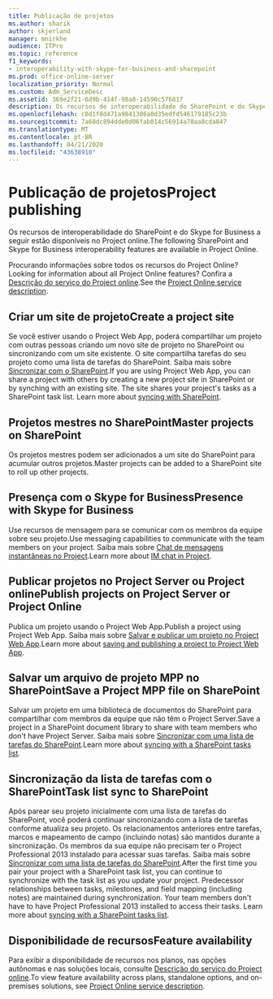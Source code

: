 ```yaml
---
title: Publicação de projetos
ms.author: sharik
author: skjerland
manager: mnirkhe
audience: ITPro
ms.topic: reference
f1_keywords:
- interoperability-with-skype-for-business-and-sharepoint
ms.prod: office-online-server
localization_priority: Normal
ms.custom: Adm_ServiceDesc
ms.assetid: 369e2f21-6d9b-414f-98a8-14590c576817
description: Os recursos de interoperabilidade do SharePoint e do Skype for Business a seguir estão disponíveis no Project online.
ms.openlocfilehash: c0d1f8d471a9841306a0d35edfd546179185c23b
ms.sourcegitcommit: 7a68dc894dde0d06fab014c56914a78aa8cda847
ms.translationtype: MT
ms.contentlocale: pt-BR
ms.lasthandoff: 04/21/2020
ms.locfileid: "43638910"
---
```

# <a name="project-publishing"></a><span data-ttu-id="af8e9-103">Publicação de projetos</span><span class="sxs-lookup"><span data-stu-id="af8e9-103">Project publishing</span></span>

<span data-ttu-id="af8e9-104">Os recursos de interoperabilidade do SharePoint e do Skype for Business a seguir estão disponíveis no Project online.</span><span class="sxs-lookup"><span data-stu-id="af8e9-104">The following SharePoint and Skype for Business interoperability features are available in Project Online.</span></span>
  
<span data-ttu-id="af8e9-105">Procurando informações sobre todos os recursos do Project Online?</span><span class="sxs-lookup"><span data-stu-id="af8e9-105">Looking for information about all Project Online features?</span></span> <span data-ttu-id="af8e9-106">Confira a [Descrição do serviço do Project online](project-online-service-description.md).</span><span class="sxs-lookup"><span data-stu-id="af8e9-106">See the [Project Online service description](project-online-service-description.md).</span></span>
  
## <a name="create-a-project-site"></a><span data-ttu-id="af8e9-107">Criar um site de projeto</span><span class="sxs-lookup"><span data-stu-id="af8e9-107">Create a project site</span></span>

<span data-ttu-id="af8e9-p102">Se você estiver usando o Project Web App, poderá compartilhar um projeto com outras pessoas criando um novo site de projeto no SharePoint ou sincronizando com um site existente. O site compartilha tarefas do seu projeto como uma lista de tarefas do SharePoint. Saiba mais sobre [Sincronizar com o SharePoint](https://go.microsoft.com/fwlink/p/?LinkId=271352).</span><span class="sxs-lookup"><span data-stu-id="af8e9-p102">If you are using Project Web App, you can share a project with others by creating a new project site in SharePoint or by synching with an existing site. The site shares your project's tasks as a SharePoint task list. Learn more about [syncing with SharePoint](https://go.microsoft.com/fwlink/p/?LinkId=271352).</span></span>
  
## <a name="master-projects-on-sharepoint"></a><span data-ttu-id="af8e9-111">Projetos mestres no SharePoint</span><span class="sxs-lookup"><span data-stu-id="af8e9-111">Master projects on SharePoint</span></span>

<span data-ttu-id="af8e9-112">Os projetos mestres podem ser adicionados a um site do SharePoint para acumular outros projetos.</span><span class="sxs-lookup"><span data-stu-id="af8e9-112">Master projects can be added to a SharePoint site to roll up other projects.</span></span> 
  
## <a name="presence-with-skype-for-business"></a><span data-ttu-id="af8e9-113">Presença com o Skype for Business</span><span class="sxs-lookup"><span data-stu-id="af8e9-113">Presence with Skype for Business</span></span>

<span data-ttu-id="af8e9-114">Use recursos de mensagem para se comunicar com os membros da equipe sobre seu projeto.</span><span class="sxs-lookup"><span data-stu-id="af8e9-114">Use messaging capabilities to communicate with the team members on your project.</span></span> <span data-ttu-id="af8e9-115">Saiba mais sobre [Chat de mensagens instantâneas no Project](https://go.microsoft.com/fwlink/p/?LinkId=271351).</span><span class="sxs-lookup"><span data-stu-id="af8e9-115">Learn more about [IM chat in Project](https://go.microsoft.com/fwlink/p/?LinkId=271351).</span></span>
  
## <a name="publish-projects-on-project-server-or-project-online"></a><span data-ttu-id="af8e9-116">Publicar projetos no Project Server ou Project online</span><span class="sxs-lookup"><span data-stu-id="af8e9-116">Publish projects on Project Server or Project Online</span></span>

<span data-ttu-id="af8e9-117">Publica um projeto usando o Project Web App.</span><span class="sxs-lookup"><span data-stu-id="af8e9-117">Publish a project using Project Web App.</span></span> <span data-ttu-id="af8e9-118">Saiba mais sobre [Salvar e publicar um projeto no Project Web App](https://go.microsoft.com/fwlink/p/?LinkId=271354).</span><span class="sxs-lookup"><span data-stu-id="af8e9-118">Learn more about [saving and publishing a project to Project Web App](https://go.microsoft.com/fwlink/p/?LinkId=271354).</span></span>
  
## <a name="save-a-project-mpp-file-on-sharepoint"></a><span data-ttu-id="af8e9-119">Salvar um arquivo de projeto MPP no SharePoint</span><span class="sxs-lookup"><span data-stu-id="af8e9-119">Save a Project MPP file on SharePoint</span></span>

<span data-ttu-id="af8e9-120">Salvar um projeto em uma biblioteca de documentos do SharePoint para compartilhar com membros da equipe que não têm o Project Server.</span><span class="sxs-lookup"><span data-stu-id="af8e9-120">Save a project in a SharePoint document library to share with team members who don't have Project Server.</span></span> <span data-ttu-id="af8e9-121">Saiba mais sobre [Sincronizar com uma lista de tarefas do SharePoint](https://go.microsoft.com/fwlink/p/?LinkId=271353).</span><span class="sxs-lookup"><span data-stu-id="af8e9-121">Learn more about [syncing with a SharePoint tasks list](https://go.microsoft.com/fwlink/p/?LinkId=271353).</span></span>
  
## <a name="task-list-sync-to-sharepoint"></a><span data-ttu-id="af8e9-122">Sincronização da lista de tarefas com o SharePoint</span><span class="sxs-lookup"><span data-stu-id="af8e9-122">Task list sync to SharePoint</span></span>

<span data-ttu-id="af8e9-p106">Após parear seu projeto inicialmente com uma lista de tarefas do SharePoint, você poderá continuar sincronizando com a lista de tarefas conforme atualiza seu projeto. Os relacionamentos anteriores entre tarefas, marcos e mapeamento de campo (incluindo notas) são mantidos durante a sincronização. Os membros da sua equipe não precisam ter o Project Professional 2013 instalado para acessar suas tarefas. Saiba mais sobre [Sincronizar com uma lista de tarefas do SharePoint](https://go.microsoft.com/fwlink/p/?LinkId=271353).</span><span class="sxs-lookup"><span data-stu-id="af8e9-p106">After the first time you pair your project with a SharePoint task list, you can continue to synchronize with the task list as you update your project. Predecessor relationships between tasks, milestones, and field mapping (including notes) are maintained during synchronization. Your team members don't have to have Project Professional 2013 installed to access their tasks. Learn more about [syncing with a SharePoint tasks list](https://go.microsoft.com/fwlink/p/?LinkId=271353).</span></span>
  
## <a name="feature-availability"></a><span data-ttu-id="af8e9-127">Disponibilidade de recursos</span><span class="sxs-lookup"><span data-stu-id="af8e9-127">Feature availability</span></span>

<span data-ttu-id="af8e9-128">Para exibir a disponibilidade de recursos nos planos, nas opções autônomas e nas soluções locais, consulte [Descrição do serviço do Project online](project-online-service-description.md).</span><span class="sxs-lookup"><span data-stu-id="af8e9-128">To view feature availability across plans, standalone options, and on-premises solutions, see [Project Online service description](project-online-service-description.md).</span></span>
  

